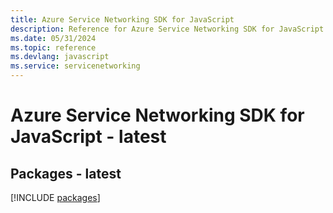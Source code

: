 ```yaml
---
title: Azure Service Networking SDK for JavaScript
description: Reference for Azure Service Networking SDK for JavaScript
ms.date: 05/31/2024
ms.topic: reference
ms.devlang: javascript
ms.service: servicenetworking
---
```

# Azure Service Networking SDK for JavaScript - latest
## Packages - latest
[!INCLUDE [packages](service-networking-index.md)]